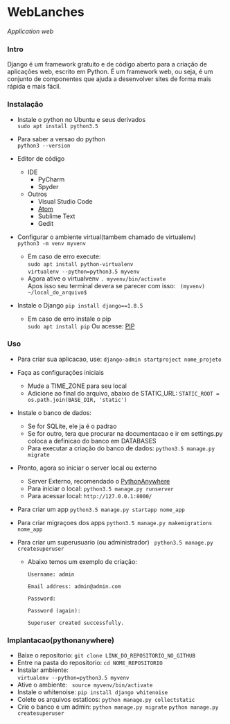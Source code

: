 # WebLanches
_Application web_

### Intro
Django é um framework gratuito e de código aberto para a criação de aplicações web, escrito em Python. É um framework web, ou seja, é um conjunto de componentes que ajuda a desenvolver sites de forma mais rápida e mais fácil.

### Instalação
- Instale o python no Ubuntu e seus derivados  
``` sudo apt install python3.5 ```  

- Para saber a versao do python  
``` python3 --version ```  

- Editor de código
	- IDE
		- PyCharm
		- Spyder
	- Outros
		- Visual Studio Code 
		- [Atom](atom.io)
		- Sublime Text
		- Gedit

- Configurar o ambiente virtual(tambem chamado de virtualenv)  
``` python3 -m venv myvenv ```  
	- Em caso de erro execute:  
	``` sudo apt install python-virtualenv ```  
	``` virtualenv --python=python3.5 myvenv ```  
	- Agora ative o virtualvenv
	 ``` . myvenv/bin/activate  ```  
	 Apos isso seu terminal devera se parecer com isso: ```  (myvenv) ~/local_do_arquivo$ ```

- Instale o Django
``` pip install django==1.8.5 ```  
	- Em caso de erro instale o pip  
	``` sudo apt install pip ```
	Ou acesse: [PIP](https://pip.pypa.io/en/stable/installing/)

### Uso
- Para criar sua aplicacao, use:
``` django-admin startproject nome_projeto ```  

- Faça as configurações iniciais
	- Mude a TIME_ZONE para seu local
	- Adicione ao final do arquivo, abaixo de STATIC_URL:
	``` STATIC_ROOT = os.path.join(BASE_DIR, 'static') ```

- Instale o banco de dados:
	- Se for SQLite, ele ja é o padrao
	- Se for outro, tera que procurar na documentacao e ir em settings.py coloca a definicao do banco em DATABASES
	- Para executar a criação do banco de dados:
	``` python3.5 manage.py migrate ```
- Pronto, agora so iniciar o server local ou externo
	- Server Externo, recomendado o [PythonAnywhere](www.pythonanywhere.com)
	- Para iniciar o local:
	``` python3.5 manage.py runserver ```
	- Para acessar local:
	``` http://127.0.0.1:8000/ ```
- Para criar um app
 ``` python3.5 manage.py startapp nome_app ```
- Para criar migraçoes dos apps
 ``` python3.5 manage.py makemigrations nome_app ```
- Para criar um superusuario (ou administrador)
``` python3.5 manage.py createsuperuser```
	- Abaixo temos um exemplo de criação:  
		```
		Username: admin  
		
		Email address: admin@admin.com  
		
		Password:  
		
		Password (again):  
		
		Superuser created successfully.  
		```

### Implantacao(pythonanywhere)

- Baixe o repositorio:
	```git clone LINK_DO_REPOSITORIO_NO_GITHUB```
- Entre na pasta do repositorio:
	``` cd NOME_REPOSITORIO ```
- Instalar ambiente:  
	``` virtualenv --python=python3.5 myvenv ```  
- Ative o ambiente:
	```  source myvenv/bin/activate ```
- Instale o whitenoise:
	``` pip install django whitenoise ```
- Colete os arquivos estaticos:
	``` python manage.py collectstatic ```
- Crie o banco e um admin:
	``` python manage.py migrate ```
	``` python manage.py createsuperuser ```
